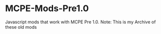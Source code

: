 # MCPE-Mods-Pre1.0
Javascript mods that work with MCPE Pre 1.0. Note: This is my Archive of these old mods
